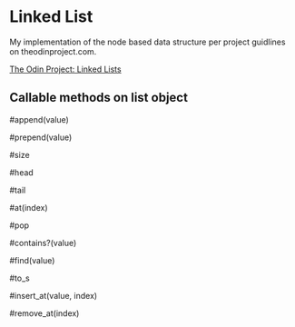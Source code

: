 # Linked List

My implementation of the node based data structure per project guidlines on theodinproject.com.

[The Odin Project: Linked Lists](https://www.theodinproject.com/paths/full-stack-ruby-on-rails/courses/ruby-programming/lessons/linked-lists)

## Callable methods on list object

#append(value)

#prepend(value)

#size

#head

#tail

#at(index)

#pop

#contains?(value)

#find(value)

#to_s

#insert_at(value, index)

#remove_at(index)
